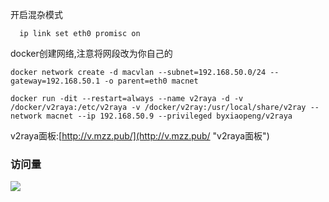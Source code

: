 开启混杂模式

`` 
ip link set eth0 promisc on``

docker创建网络,注意将网段改为你自己的

``docker network create -d macvlan --subnet=192.168.50.0/24 --gateway=192.168.50.1 -o parent=eth0 macnet``

``docker run -dit --restart=always --name v2raya -d -v /docker/v2raya:/etc/v2raya -v /docker/v2ray:/usr/local/share/v2ray --network macnet --ip 192.168.50.9 --privileged byxiaopeng/v2raya``

v2raya面板:[http://v.mzz.pub/](http://v.mzz.pub/ "v2raya面板")
### 访问量

![](http://profile-counter.glitch.me/byxiaopeng/count.svg)
